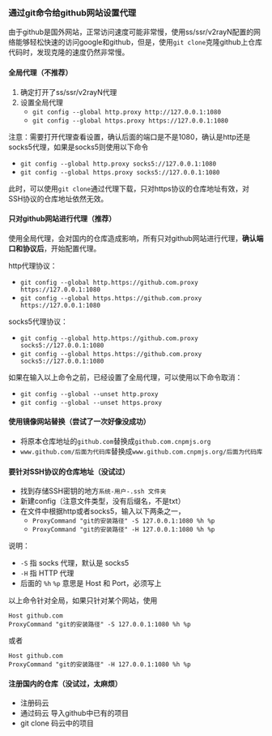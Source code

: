 ### 通过git命令给github网站设置代理
由于github是国外网站，正常访问速度可能非常慢，使用ss/ssr/v2rayN配置的网络能够轻松快速的访问google和github，但是，使用`git clone`克隆github上仓库代码时，发现克隆的速度仍然非常慢。

#### 全局代理（不推荐）
1. 确定打开了ss/ssr/v2rayN代理
2. 设置全局代理
   - `git config --global http.proxy http://127.0.0.1:1080`
   - `git config --global https.proxy https://127.0.0.1:1080`

注意：需要打开代理查看设置，确认后面的端口是不是1080，确认是http还是socks5代理，如果是socks5则使用以下命令

   - `git config --global http.proxy socks5://127.0.0.1:1080`
   - `git config --global https.proxy socks5://127.0.0.1:1080`


此时，可以使用`git clone`通过代理下载，只对https协议的仓库地址有效，对SSH协议的仓库地址依然无效。

#### 只对github网站进行代理（推荐）
使用全局代理，会对国内的仓库造成影响，所有只对github网站进行代理，**确认端口和协议后**，开始配置代理。

http代理协议：
- `git config --global http.https://github.com.proxy https://127.0.0.1:1080`
- `git config --global https.https://github.com.proxy https://127.0.0.1:1080`

socks5代理协议：
- `git config --global http.https://github.com.proxy socks5://127.0.0.1:1080`
- `git config --global https.https://github.com.proxy socks5://127.0.0.1:1080`

如果在输入以上命令之前，已经设置了全局代理，可以使用以下命令取消：
- `git config --global --unset http.proxy`
- `git config --global --unset https.proxy`

#### 使用镜像网站替换（尝试了一次好像没成功）
- 将原本仓库地址的`github.com`替换成`github.com.cnpmjs.org`
- `www.github.com/后面为代码库`替换成`www.github.com.cnpmjs.org/后面为代码库`

#### 要针对SSH协议的仓库地址（没试过）
- 找到存储SSH密钥的地方`系统-用户-.ssh 文件夹`
- 新建config（注意文件类型，没有后缀名，不是txt）
- 在文件中根据http或者socks5，输入以下两条之一，
  - `ProxyCommand "git的安装路径" -S 127.0.0.1:1080 %h %p`
  - `ProxyCommand "git的安装路径" -H 127.0.0.1:1080 %h %p`

说明：
- `-S` 指 socks 代理，默认是 socks5
- `-H` 指 HTTP 代理
- 后面的 `%h` `%p` 意思是 Host 和 Port，必须写上

以上命令针对全局，如果只针对某个网站，使用
````linux
Host github.com 
ProxyCommand "git的安装路径" -S 127.0.0.1:1080 %h %p
````
或者
````
Host github.com 
ProxyCommand "git的安装路径" -H 127.0.0.1:1080 %h %p
````

#### 注册国内的仓库（没试过，太麻烦）
- 注册码云
- 通过码云 导入github中已有的项目
- git clone 码云中的项目